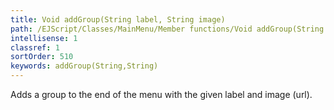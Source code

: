 ```yaml
---
title: Void addGroup(String label, String image)
path: /EJScript/Classes/MainMenu/Member functions/Void addGroup(String label, String image)
intellisense: 1
classref: 1
sortOrder: 510
keywords: addGroup(String,String)
---
```



Adds a group to the end of the menu with the given label and image (url).


